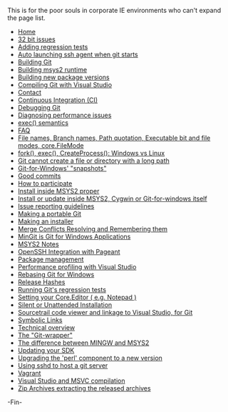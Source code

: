 This is for the poor souls in corporate IE environments who can't expand the page list.

* [Home](https://github.com/git-for-windows/git/wiki)
* [32 bit issues](https://github.com/git-for-windows/git/wiki/32-bit-issues)
* [Adding regression tests](https://github.com/git-for-windows/git/wiki/Adding-regression-tests)
* [Auto launching ssh agent when git starts](https://github.com/git-for-windows/git/wiki/Auto-launching-ssh-agent-when-git-starts)
* [Building Git](https://github.com/git-for-windows/git/wiki/Building-Git)
* [Building msys2 runtime](https://github.com/git-for-windows/git/wiki/Building-msys2-runtime)
* [Building new package versions](https://github.com/git-for-windows/git/wiki/Building-new-package-versions)
* [Compiling Git with Visual Studio](https://github.com/git-for-windows/git/wiki/Compiling-Git-with-Visual-Studio)
* [Contact](https://github.com/git-for-windows/git/wiki/Contact)
* [Continuous Integration (CI)](https://github.com/git-for-windows/git/wiki/Continuous-Integration-(CI))
* [Debugging Git](https://github.com/git-for-windows/git/wiki/Debugging-Git)
* [Diagnosing performance issues](https://github.com/git-for-windows/git/wiki/Diagnosing-performance-issues)
* [exec() semantics](https://github.com/git-for-windows/git/wiki/exec()-semantics)
* [FAQ](https://github.com/git-for-windows/git/wiki/FAQ)
* [File names, Branch names, Path quotation, Executable bit and file modes, core.FileMode](https://github.com/git-for-windows/git/wiki/File-names,-Branch-names,-Path-quotation,-Executable-bit-and-file-modes,-core.FileMode)
* [fork(), exec(), CreateProcess(): Windows vs Linux](https://github.com/git-for-windows/git/wiki/Windows-vs-Linux-fork()/exec()-semantics)
* [Git cannot create a file or directory with a long path](https://github.com/git-for-windows/git/wiki/Git-cannot-create-a-file-or-directory-with-a-long-path)
* [Git-for-Windows' "snapshots"](https://github.com/git-for-windows/git/wiki/Git-for-Windows'-%22snapshots%22)
* [Good commits](https://github.com/git-for-windows/git/wiki/Good-commits)
* [How to participate](https://github.com/git-for-windows/git/wiki/How-to-participate)
* [Install inside MSYS2 proper](https://github.com/git-for-windows/git/wiki/Install-inside-MSYS2-proper)
* [Install or update inside MSYS2, Cygwin or Git-for-windows itself](https://github.com/git-for-windows/git/wiki/Install-or-update-inside-MSYS2,-Cygwin-or-Git-for-windows-itself)
* [Issue reporting guidelines](https://github.com/git-for-windows/git/wiki/Issue-reporting-guidelines)
* [Making a portable Git](https://github.com/git-for-windows/git/wiki/Making-a-portable-Git)
* [Making an installer](https://github.com/git-for-windows/git/wiki/Making-an-installer)
* [Merge Conflicts Resolving and Remembering them](https://github.com/git-for-windows/git/wiki/Merge-Conflicts---Resolving-and-Remembering-them)
* [MinGit is Git for Windows Applications](https://github.com/git-for-windows/git/wiki/MinGit)
* [MSYS2 Notes](https://github.com/git-for-windows/git/wiki/MSYS2-Notes)
* [OpenSSH Integration with Pageant](https://github.com/git-for-windows/git/wiki/OpenSSH-Integration-with-Pageant)
* [Package management](https://github.com/git-for-windows/git/wiki/Package-management)
* [Performance profiling with Visual Studio](https://github.com/git-for-windows/git/wiki/Performance-profiling-with-Visual-Studio)
* [Rebasing Git for Windows](https://github.com/git-for-windows/git/wiki/Rebasing-Git-for-Windows)
* [Release Hashes](https://github.com/git-for-windows/git/wiki/Release-Hashes)
* [Running Git's regression tests](https://github.com/git-for-windows/git/wiki/Running-Git's-regression-tests)
* [Setting your Core.Editor ( e.g. Notepad )](https://github.com/git-for-windows/git/wiki/Setting-your-Core.Editor-(-e.g.-Notepad-))
* [Silent or Unattended Installation](https://github.com/git-for-windows/git/wiki/Silent-or-Unattended-Installation)
* [Sourcetrail code viewer and linkage to Visual Studio, for Git](https://github.com/git-for-windows/git/wiki/Sourcetrail-code-viewer-and-linkage-to-Visual-Studio,-for-Git)
* [Symbolic Links](https://github.com/git-for-windows/git/wiki/Symbolic-Links)
* [Technical overview](https://github.com/git-for-windows/git/wiki/Technical-overview)
* [The "Git-wrapper"](https://github.com/git-for-windows/git/wiki/The-%22Git-wrapper%22)
* [The difference between MINGW and MSYS2](https://github.com/git-for-windows/git/wiki/The-difference-between-MINGW-and-MSYS2)
* [Updating your SDK](https://github.com/git-for-windows/git/wiki/Updating-your-SDK)
* [Upgrading the 'perl' component to a new version](https://github.com/git-for-windows/git/wiki/Upgrading-the-%60perl%60-component-to-a-new-version)
* [Using sshd to host a git server](https://github.com/git-for-windows/git/wiki/Using-sshd-to-host-a-git-server)
* [Vagrant](https://github.com/git-for-windows/git/wiki/Vagrant)
* [Visual Studio and MSVC compilation](https://github.com/git-for-windows/git/wiki/Visual-Studio-and-MSVC-compilation)
* [Zip Archives extracting the released archives](https://github.com/git-for-windows/git/wiki/Zip-Archives---extracting-the-released-archives)

-Fin-
